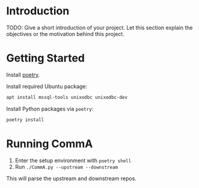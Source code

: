 # Introduction
TODO: Give a short introduction of your project. Let this section explain the objectives or the motivation behind this project.

# Getting Started

Install [poetry](https://python-poetry.org/docs/).

Install required Ubuntu package:

```sh
apt install mssql-tools unixodbc unixodbc-dev
```

Install Python packages via `poetry`:

```sh
poetry install
```

# Running CommA

1. Enter the setup environment with `poetry shell`
2. Run `./CommA.py --upstream --downstream`

This will parse the upstream and downstream repos.
